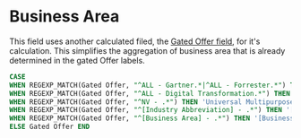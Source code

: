 # Business Area

This field uses another calculated filed, the [Gated Offer field](https://github.com/SiriusBits/data-studio-helpers/blob/master/calculated-fields/gated-offer.md), for it's calculation. This simplifies the aggregation of business area that is already determined in the gated Offer labels. 

```SQL
CASE
WHEN REGEXP_MATCH(Gated Offer, "^ALL - Gartner.*|^ALL - Forrester.*") THEN 'Analyst Relations'
WHEN REGEXP_MATCH(Gated Offer, "^ALL - Digital Transformation.*") THEN 'Universal Theme'
WHEN REGEXP_MATCH(Gated Offer, "^NV - .*") THEN 'Universal Multipurpose'
WHEN REGEXP_MATCH(Gated Offer, "^[Industry Abbreviation] - .*") THEN '[Industry]'
WHEN REGEXP_MATCH(Gated Offer, "^[Business Area] - .*") THEN '[Business Area]'
ELSE Gated Offer END
```
